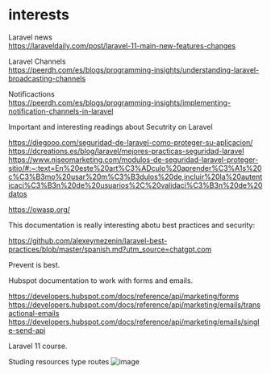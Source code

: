 # interests
Laravel news<br>
https://laraveldaily.com/post/laravel-11-main-new-features-changes

Laravel Channels<br>
https://peerdh.com/es/blogs/programming-insights/understanding-laravel-broadcasting-channels

Notificactions<br>
https://peerdh.com/es/blogs/programming-insights/implementing-notification-channels-in-laravel

Important and interesting readings about Secutrity on Laravel

https://diegooo.com/seguridad-de-laravel-como-proteger-su-aplicacion/
https://dcreations.es/blog/laravel/mejores-practicas-seguridad-laravel
https://www.njseomarketing.com/modulos-de-seguridad-laravel-proteger-sitio/#:~:text=En%20este%20art%C3%ADculo%20aprender%C3%A1s%20c%C3%B3mo%20usar%20m%C3%B3dulos%20de,incluir%20la%20autenticaci%C3%B3n%20de%20usuarios%2C%20validaci%C3%B3n%20de%20datos

https://owasp.org/

This documentation is really interesting abotu best practices and security:

https://github.com/alexeymezenin/laravel-best-practices/blob/master/spanish.md?utm_source=chatgpt.com

Prevent is best.

Hubspot documentation to work with forms and emails.

https://developers.hubspot.com/docs/reference/api/marketing/forms
https://developers.hubspot.com/docs/reference/api/marketing/emails/transactional-emails
https://developers.hubspot.com/docs/reference/api/marketing/emails/single-send-api


Laravel 11 course. 


Studing resources type routes
![image](https://github.com/user-attachments/assets/bdad10c8-ad6d-46c8-a0c2-ac3659deef34)
